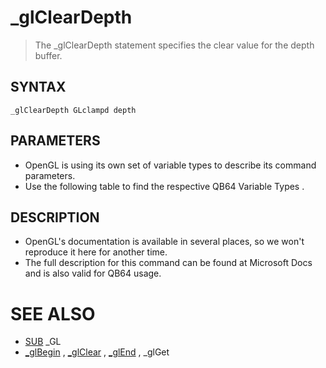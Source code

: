 # _glClearDepth
> The _glClearDepth statement specifies the clear value for the depth buffer.

## SYNTAX
`_glClearDepth GLclampd depth`

## PARAMETERS
* OpenGL is using its own set of variable types to describe its command parameters.
* Use the following table to find the respective QB64 Variable Types .


## DESCRIPTION
* OpenGL's documentation is available in several places, so we won't reproduce it here for another time.
* The full description for this command can be found at Microsoft Docs and is also valid for QB64 usage.


# SEE ALSO
* [SUB](SUB.md) _GL
* [_glBegin](_glBegin.md) , [_glClear](_glClear.md) , [_glEnd](_glEnd.md) , _glGet

